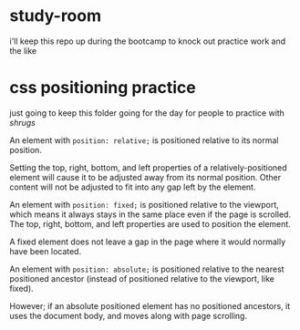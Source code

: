 # study-room
i'll keep this repo up during the bootcamp to knock out practice work and the like

# css positioning practice
just going to keep this folder going for the day for people to practice with *shrugs*

An element with ```position: relative;``` is positioned relative to its normal position.

Setting the top, right, bottom, and left properties of a relatively-positioned element will cause it to be adjusted away from its normal position. Other content will not be adjusted to fit into any gap left by the element.


An element with ```position: fixed;``` is positioned relative to the viewport, which means it always stays in the same place even if the page is scrolled. The top, right, bottom, and left properties are used to position the element.

A fixed element does not leave a gap in the page where it would normally have been located.


An element with ```position: absolute;``` is positioned relative to the nearest positioned ancestor (instead of positioned relative to the viewport, like fixed).

However; if an absolute positioned element has no positioned ancestors, it uses the document body, and moves along with page scrolling.

